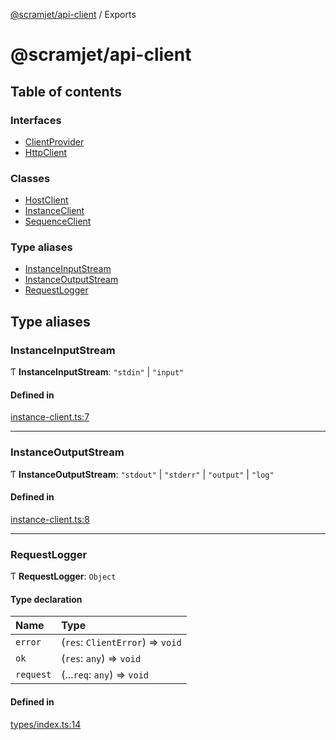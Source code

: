 [@scramjet/api-client](README.md) / Exports

# @scramjet/api-client

## Table of contents

### Interfaces

- [ClientProvider](interfaces/ClientProvider.md)
- [HttpClient](interfaces/HttpClient.md)

### Classes

- [HostClient](classes/HostClient.md)
- [InstanceClient](classes/InstanceClient.md)
- [SequenceClient](classes/SequenceClient.md)

### Type aliases

- [InstanceInputStream](modules.md#instanceinputstream)
- [InstanceOutputStream](modules.md#instanceoutputstream)
- [RequestLogger](modules.md#requestlogger)

## Type aliases

### InstanceInputStream

Ƭ **InstanceInputStream**: ``"stdin"`` \| ``"input"``

#### Defined in

[instance-client.ts:7](https://github.com/scramjetorg/transform-hub/blob/HEAD/packages/api-client/src/instance-client.ts#L7)

___

### InstanceOutputStream

Ƭ **InstanceOutputStream**: ``"stdout"`` \| ``"stderr"`` \| ``"output"`` \| ``"log"``

#### Defined in

[instance-client.ts:8](https://github.com/scramjetorg/transform-hub/blob/HEAD/packages/api-client/src/instance-client.ts#L8)

___

### RequestLogger

Ƭ **RequestLogger**: `Object`

#### Type declaration

| Name | Type |
| :------ | :------ |
| `error` | (`res`: `ClientError`) => `void` |
| `ok` | (`res`: `any`) => `void` |
| `request` | (...`req`: `any`) => `void` |

#### Defined in

[types/index.ts:14](https://github.com/scramjetorg/transform-hub/blob/HEAD/packages/api-client/src/types/index.ts#L14)
